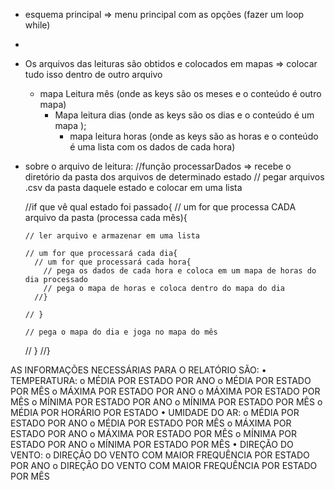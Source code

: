
- esquema principal => menu principal com as opções (fazer um loop while)
- 
- Os arquivos das leituras são obtidos e colocados em mapas => colocar tudo isso dentro de outro arquivo 
  - mapa Leitura mês (onde as keys são os meses e o conteúdo é outro mapa)
    - Mapa leitura dias (onde as keys são os dias e o conteúdo é um mapa );
        - mapa leitura horas (onde as keys são as horas e o conteúdo é uma lista com os dados de cada hora)

- sobre o arquivo de leitura:
  //função processarDados => recebe o diretório da pasta dos arquivos de determinado estado
  // pegar arquivos .csv da pasta daquele estado e colocar em uma lista

  //if que vê qual estado foi passado{
  // um for que processa CADA arquivo da pasta (processa cada mês){

      // ler arquivo e armazenar em uma lista

      // um for que processará cada dia{
        // um for que processará cada hora{
          // pega os dados de cada hora e coloca em um mapa de horas do dia processado
          // pega o mapa de horas e coloca dentro do mapa do dia
        //}

      // }

      // pega o mapa do dia e joga no mapa do mês
  // }
  //}



AS INFORMAÇÕES NECESSÁRIAS PARA O RELATÓRIO SÃO:
• TEMPERATURA:
    o MÉDIA POR ESTADO POR ANO
    o MÉDIA POR ESTADO POR MÊS
    o MÁXIMA POR ESTADO POR ANO
    o MÁXIMA POR ESTADO POR MÊS
    o MÍNIMA POR ESTADO POR ANO
    o MÍNIMA POR ESTADO POR MÊS
    o MÉDIA POR HORÁRIO POR ESTADO
• UMIDADE DO AR:
    o MÉDIA POR ESTADO POR ANO
    o MÉDIA POR ESTADO POR MÊS
    o MÁXIMA POR ESTADO POR ANO
    o MÁXIMA POR ESTADO POR MÊS
    o MÍNIMA POR ESTADO POR ANO
    o MÍNIMA POR ESTADO POR MÊS
• DIREÇÃO DO VENTO:
    o DIREÇÃO DO VENTO COM MAIOR FREQUÊNCIA POR ESTADO POR ANO
    o DIREÇÃO DO VENTO COM MAIOR FREQUÊNCIA POR ESTADO POR MÊS
